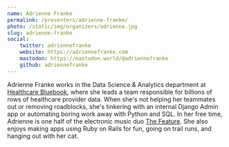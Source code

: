 ```yaml
---
name: Adrienne Franke
permalink: /presenters/adrienne-franke/
photo: /static/img/organizers/adrienne.jpg
slug: adrienne-franke
social:
    twitter: adriennefranke
    website: https://adriennefranke.com
    mastodon: https://mastodon.world/@adriennefranke
    github: adriennefranke
---
```


Adrienne Franke works in the Data Science & Analytics department at [Healthcare Bluebook](https://www.healthcarebluebook.com/), where she leads a team responsible for billions of rows of healthcare provider data. When she's not helping her teammates out or removing roadblocks, she's tinkering with an internal Django Admin app or automating boring work away with Python and SQL. In her free time, Adrienne is one half of the electronic music duo [The Feature](https://thefeaturemusic.bandcamp.com/). She also enjoys making apps using Ruby on Rails for fun, going on trail runs, and hanging out with her cat.
